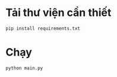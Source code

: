 # Tải thư viện cần thiết
```bash
pip install requirements.txt
```
# Chạy
```python
python main.py
```